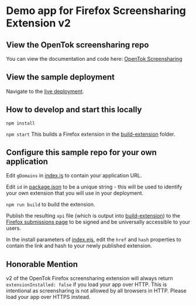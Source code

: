 # Demo app for Firefox Screensharing Extension v2

## View the OpenTok screensharing repo
You can view the documentation and code here: [OpenTok Screensharing](https://github.com/opentok/screensharing-extensions)

## View the sample deployment
Navigate to the [live deployment](https://ot-ff-demo.herokapp.com).

## How to develop and start this locally
`npm install`

`npm start`
This builds a Firefox extension in the [build-extension](./build-extension) folder.

## Configure this sample repo for your own application
Edit `gDomains` in [index.js](./build-extension/index.js#L4) to contain your application URL.

Edit `id` in [package.json](./build-extension/package.json#L2) to be a unique string - this will be used to identify your own extension that you will use in your deployment.

`npm run build` to build the extension.

Publish the resulting `xpi` file (which is output into [build-extension](./build-extension)) to the [Firefox submissions page](https://addons.mozilla.org/en-US/developers/addon/submit/) to be signed and be universally accessible to your users.

In the install parameters of [index.ejs](./views/index.ejs#L11-12), edit the `href` and `hash` properties to contain the link and hash to your newly published extension.

## Honorable Mention
v2 of the OpenTok Firefox screensharing extension will always return `extensionInstalled: false` if you load your app over HTTP. This is intentional as screensharing is not allowed by all browsers in HTTP. Please load your app over HTTPS instead.
